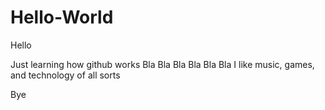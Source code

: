 # Hello-World
Hello

Just learning how github works
Bla Bla Bla Bla Bla
Bla
I like music, games, and technology of all sorts

Bye
